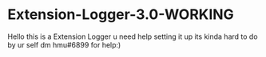 # Extension-Logger-3.0-WORKING
Hello this is a Extension Logger u need help setting it up its kinda hard to do by ur self dm hmu#6899 for help:)
